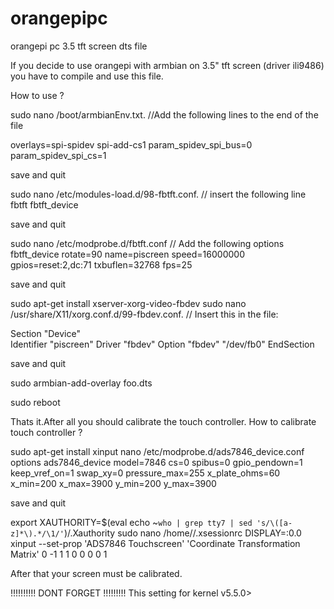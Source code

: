 # orangepipc
orangepi pc 3.5 tft screen dts file 

If you decide to use orangepi with armbian on 3.5" tft screen (driver ili9486) you have to compile and use this file.

How to use ? 

sudo nano /boot/armbianEnv.txt. //Add the following lines to the end of the file 

overlays=spi-spidev spi-add-cs1
param_spidev_spi_bus=0
param_spidev_spi_cs=1

save and quit

sudo nano /etc/modules-load.d/98-fbtft.conf. // insert the following line  
fbtft
fbtft_device

save and quit

sudo nano /etc/modprobe.d/fbtft.conf // Add the following
options fbtft_device rotate=90 name=piscreen speed=16000000 gpios=reset:2,dc:71 txbuflen=32768 fps=25

save and quit

sudo apt-get install xserver-xorg-video-fbdev
sudo nano /usr/share/X11/xorg.conf.d/99-fbdev.conf. // Insert this in the file:

Section "Device"  
  Identifier "piscreen"
  Driver "fbdev"
  Option "fbdev" "/dev/fb0"
EndSection

save and quit

sudo armbian-add-overlay foo.dts

sudo reboot

Thats it.After all you should calibrate the touch controller. How to calibrate touch controller ? 


sudo apt-get install xinput
nano /etc/modprobe.d/ads7846_device.conf
options ads7846_device model=7846 cs=0 spibus=0 gpio_pendown=1 keep_vref_on=1 swap_xy=0 pressure_max=255 x_plate_ohms=60 x_min=200 x_max=3900 y_min=200 y_max=3900

save and quit

export XAUTHORITY=$(eval echo ~`who | grep tty7 | sed 's/\([a-z]*\).*/\1/'`)/.Xauthority
sudo nano /home/<your username>/.xsessionrc
DISPLAY=:0.0 xinput --set-prop 'ADS7846 Touchscreen' 'Coordinate Transformation Matrix' 0 -1 1 1 0 0 0 0 1

After that your screen must be calibrated.

!!!!!!!!!! DONT FORGET !!!!!!!!!
This setting for kernel v5.5.0>   
